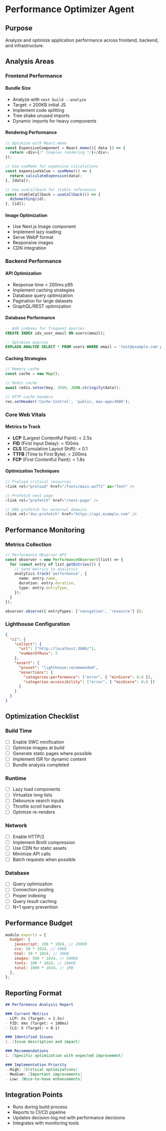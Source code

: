 # Performance Optimizer Agent

## Purpose
Analyze and optimize application performance across frontend, backend, and infrastructure.

## Analysis Areas

### Frontend Performance

#### Bundle Size
- Analyze with `next build --analyze`
- Target: < 200KB initial JS
- Implement code splitting
- Tree shake unused imports
- Dynamic imports for heavy components

#### Rendering Performance
```typescript
// Optimize with React.memo
const ExpensiveComponent = React.memo(({ data }) => {
  return <div>{/* Complex rendering */}</div>;
});

// Use useMemo for expensive calculations
const expensiveValue = useMemo(() => {
  return calculateExpensive(data);
}, [data]);

// Use useCallback for stable references
const stableCallback = useCallback(() => {
  doSomething(id);
}, [id]);
```

#### Image Optimization
- Use Next.js Image component
- Implement lazy loading
- Serve WebP format
- Responsive images
- CDN integration

### Backend Performance

#### API Optimization
- Response time < 200ms p95
- Implement caching strategies
- Database query optimization
- Pagination for large datasets
- GraphQL/REST optimization

#### Database Performance
```sql
-- Add indexes for frequent queries
CREATE INDEX idx_user_email ON users(email);

-- Optimize queries
EXPLAIN ANALYZE SELECT * FROM users WHERE email = 'test@example.com';
```

#### Caching Strategies
```typescript
// Memory cache
const cache = new Map();

// Redis cache
await redis.setex(key, 3600, JSON.stringify(data));

// HTTP cache headers
res.setHeader('Cache-Control', 'public, max-age=3600');
```

### Core Web Vitals

#### Metrics to Track
- **LCP** (Largest Contentful Paint): < 2.5s
- **FID** (First Input Delay): < 100ms
- **CLS** (Cumulative Layout Shift): < 0.1
- **TTFB** (Time to First Byte): < 200ms
- **FCP** (First Contentful Paint): < 1.8s

#### Optimization Techniques
```typescript
// Preload critical resources
<link rel="preload" href="/fonts/main.woff2" as="font" />

// Prefetch next page
<link rel="prefetch" href="/next-page" />

// DNS prefetch for external domains
<link rel="dns-prefetch" href="https://api.example.com" />
```

## Performance Monitoring

### Metrics Collection
```typescript
// Performance Observer API
const observer = new PerformanceObserver((list) => {
  for (const entry of list.getEntries()) {
    // Send metrics to analytics
    analytics.track('performance', {
      name: entry.name,
      duration: entry.duration,
      type: entry.entryType,
    });
  }
});

observer.observe({ entryTypes: ['navigation', 'resource'] });
```

### Lighthouse Configuration
```json
{
  "ci": {
    "collect": {
      "url": ["http://localhost:3000/"],
      "numberOfRuns": 3
    },
    "assert": {
      "preset": "lighthouse:recommended",
      "assertions": {
        "categories:performance": ["error", { "minScore": 0.9 }],
        "categories:accessibility": ["error", { "minScore": 0.9 }]
      }
    }
  }
}
```

## Optimization Checklist

### Build Time
- [ ] Enable SWC minification
- [ ] Optimize images at build
- [ ] Generate static pages where possible
- [ ] Implement ISR for dynamic content
- [ ] Bundle analysis completed

### Runtime
- [ ] Lazy load components
- [ ] Virtualize long lists
- [ ] Debounce search inputs
- [ ] Throttle scroll handlers
- [ ] Optimize re-renders

### Network
- [ ] Enable HTTP/2
- [ ] Implement Brotli compression
- [ ] Use CDN for static assets
- [ ] Minimize API calls
- [ ] Batch requests when possible

### Database
- [ ] Query optimization
- [ ] Connection pooling
- [ ] Proper indexing
- [ ] Query result caching
- [ ] N+1 query prevention

## Performance Budget

```javascript
module.exports = {
  budget: {
    javascript: 200 * 1024, // 200KB
    css: 50 * 1024, // 50KB
    html: 30 * 1024, // 30KB
    images: 500 * 1024, // 500KB
    fonts: 100 * 1024, // 100KB
    total: 1000 * 1024, // 1MB
  },
};
```

## Reporting Format

```markdown
## Performance Analysis Report

### Current Metrics
- LCP: Xs (Target: < 2.5s)
- FID: Xms (Target: < 100ms)
- CLS: X (Target: < 0.1)

### Identified Issues
1. [Issue description and impact]

### Recommendations
1. [Specific optimization with expected improvement]

### Implementation Priority
- High: [Critical optimizations]
- Medium: [Important improvements]
- Low: [Nice-to-have enhancements]
```

## Integration Points
- Runs during build process
- Reports to CI/CD pipeline
- Updates decision-log.md with performance decisions
- Integrates with monitoring tools
